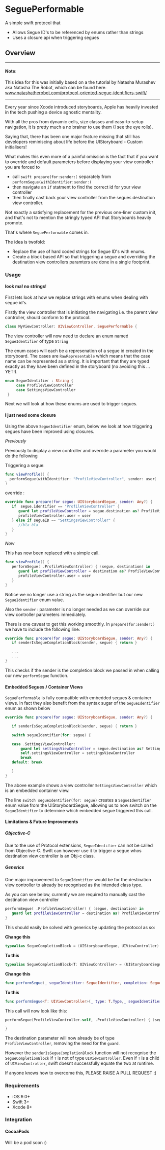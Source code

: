 # SeguePerformable
A simple swift protocol that

- Allows Segue ID's to be referenced by enums rather than strings
- Uses a closure api when triggering segues

## Overview

----------------------------------
#### Note:
This idea for this was initially based on a the tutorial by Natasha Murashev aka Natasha The Robot, which can be found here: www.natashatherobot.com/protocol-oriented-segue-identifiers-swift/

----------------------------------

Every year since Xcode introduced storyboards, Apple has heavily invested in the tech pushing a device agnostic mentality.

With all the pros from dynamic cells, size classes and easy-to-setup navigation, it is pretty much a no brainer to use them (I see the eye rolls).

Saying that, there has been one major feature missing that still has developers reminiscing about life before the UIStoryboard - Custom initialisers!

What makes this even more of a painful omission is the fact that if you want to override and default parameters before displaying your view controller you are forced to

- call ```swift
prepare(for:sender:)``` separately from ```performSegue(withIdentifier:sender:)```
- then navigate an ```if``` statment to find the correct id for your view controller
- then finally cast back your view controller from the segues destination view controller.

Not exactly a satisfying replacement for the previous one-liner custom init, and that's not to mention the stringly typed API that Storyboards heavily promote.

That's where ```SeguePerformable``` comes in.

The idea is twofold:

-  Replace the use of hard coded strings for Segue ID's with enums.
- Create a block based API so that triggering a segue and overriding the destination view controllers paramters are done in a single footprint.

### Usage

#### look ma! no strings!

First lets look at how we replace strings with enums when dealing with segue id's.

Firstly the view controller that is initiating the navigating i.e. the parent view controller, should conform to the protocol.

```swift
class MyViewController: UIViewController, SeguePerformable {
```
The view controller will now need to declare an enum named ```SegueIdentifier``` of type ```String```

The enum cases will each be a represenation of a segue id created in the storyboard. The cases are ```RawRepresentable``` which means that the case name can be represented as a string. It is important that they are typed exactly as they have been defined in the storyboard (no avoiding this ... YET!).

```swift
enum SegueIdentifier : String {
     case ProfileViewController
     case SettingsViewController
 }
```

Next we will look at how these enums are used to trigger segues.

#### I just need some closure

Using the above ```SegueIdentifier``` enum, below we look at how triggering segues have been improved using closures.

*Previously*

Previously to display a view controller and override a parameter you would do the following

Triggering a segue:
```swift
func viewProfile() {
  performSegue(withIdentifier: "ProfileViewController", sender: user)
}
```

override :
```swift
override func prepare(for segue: UIStoryboardSegue, sender: Any?) {
   if  segue.identifier == "ProfileViewController" {
      guard let profileViewController = segue.destination as? ProfileViewController else { return }
      profileViewController.user = user
   } else if segueID == "SettingsViewController" {
      //bla bla
   }
}
```
*Now*

This has now been replaced with a simple call.

```swift
func viewProfile() {
   performSegue( .ProfileViewController) { (segue, destination) in
      guard let profileViewController = destination as? ProfileViewController  else { return }
      profileViewController.user = user
   }
}
```

Notice we no longer use a string as the segue identifier but our new ```SegueIdentifier``` enum value.

Also the ```sender:``` parameter is no longer needed as we can override our view controller parameters immediately.

There is one caveat to get this working smoothly. In ```prepare(for:sender:)``` we have to include the following line:

```swift
override func prepare(for segue: UIStoryboardSegue, sender: Any?) {
   if senderIsSegueCompletionBlock(sender, segue) { return }

   ...
   ...   
}
```

This checks if the sender is the completion block we passed in when calling our new ```performSegue``` function.

#### Embedded Segues / Container Views

```SeguePerformable``` is fully compatible with embedded segues & container views. In fact they also benefit from the syntax sugar of the ```SegueIdentifier``` enum as shown below

```swift
override func prepare(for segue: UIStoryboardSegue, sender: Any?) {

   if senderIsSegueCompletionBlock(sender, segue) { return }

   switch segueIdentifier(for: segue) {

   case .SettingsViewController:
       guard let settingsViewController = segue.destination as? SettingsViewController else { return }
       self.settingsViewController = settingsViewController
       break
   default: break

   }
}

```

The above example shows a view controller ```SettingsViewController``` which is an embedded container view.

The line ```switch segueIdentifier(for: segue)``` creates a ```SegueIdentifier``` enum value from the UIStoryboardSegue, allowing us to now switch on the ```SegueIdentifier``` to determine which embedded segue triggered this call.

#### Limitations & Future Improvements

##### Objective-C

Due to the use of Protocol extensions, ```SegueIdentifier``` can not be called from Objective-C. Swift can however use it to trigger a segue whos destination view controller is an Obj-c class.

##### Generics

One major improvement to ```SegueIdentifier``` would be for the destination view controller to already be recognised as the intended class type.

As you can see below, currently we are required to manually cast the destination view controller

```swift
performSegue( .ProfileViewController) { (segue, destination) in
   guard let profileViewController = destination as? ProfileViewController  else { return }
}
```

This should easily be solved with generics by updating the protocol as so:

**Change this**
```swift
typealias SegueCompletionBlock = (UIStoryboardSegue, UIViewController) -> Void
```

**To this**
```swift
typealias SegueCompletionBlock<T: UIViewController> = (UIStoryboardSegue, T) -> Void
```

**Change this**
```swift
func performSegue(_ segueIdentifier: SegueIdentifier, completion: SegueCompletionBlock? = nil)
```

**To this**
```swift
func performSegue<T: UIViewController>(_ type: T.Type,_ segueIdentifier: SegueIdentifier, completion: SegueCompletionBlock<T>? = nil)
```

This call will now look like this:
```swift
performSegue(ProfileViewController.self, .ProfileViewController) { (segue, destination) in

}
```
The destination parameter will now already be of type ```ProfileViewController```, removing the need for the ```guard```.

However the ```senderIsSegueCompletionBlock``` function will not recognise the ```SegueCompletionBlock``` if ```T``` is not of type ```UIViewController```. Even if ```T``` is a child of ```UIViewController```, swift doesnt successfully equate the two at runtime.

If anyone knows how to overcome this, PLEASE RAISE A PULL REQUEST :)

### Requirements

- iOS 9.0+
- Swift 3+
- Xcode 8+

### Integration

#### CocoaPods

Will be a pod soon :)
